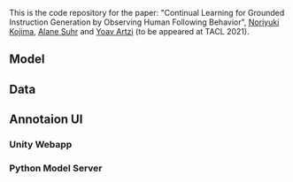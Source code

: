 This is the code repository for the paper: "Continual Learning for Grounded Instruction Generation by Observing Human Following Behavior", [Noriyuki Kojima](https://kojimano.github.io/), [Alane Suhr](http://alanesuhr.com/) and [Yoav Artzi](https://yoavartzi.com/) (to be appeared at TACL 2021).
 
 

## Model

## Data

## Annotaion UI
<a href="media/interaction.mov" title="Link Title"></a>
### Unity Webapp
### Python Model Server
